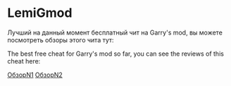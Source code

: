 # LemiGmod
Лучший на данный момент бесплатный чит на Garry's mod, вы можете посмотреть обзоры этого чита тут:

The best free cheat for Garry's mod so far, you can see the reviews of this cheat here:

[ОбзорN1](https://www.youtube.com/watch?v=kyG3RqAVfUE&t=57s)
[ОбзорN2](https://www.youtube.com/watch?v=TAowOeLqmqU)
